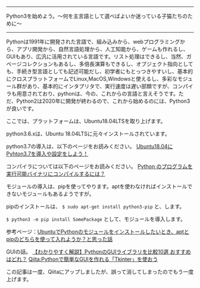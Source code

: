


**************************************************


Python3を始めよう。〜何を主言語として選べばよいか迷っている子猫たちのために〜


**************************************************


Pythonは1991年に開発された言語で、組み込みから、webプログラミングから、アプリ開発から、自然言語処理から、人工知能から、ゲームも作れるし、GUIもあり、広汎に活用されている言語です。リスト処理はできるし、当然、ガベージコレクションもあるし、多倍長演算もできるし、オブジェクト指向としても、手続き型言語としても記述可能だし、初学者にもとっつきやすいし、基本的にクロスプラットフォームでLinux,MacOS,Windowsと使えるし、多彩なモジュール群があり、基本的にインタプリタで、実行速度は遅い部類ですが、コンパイラも用意されており、pythonは、今の、これからの言語と言えそうです。ただ、Python2は2020年に開発が終わるので、これから始めるのには、Python3が良いです。



ここでは、プラットフォームは、Ubuntu18.04LTSを取り上げます。

python3.6.xは、Ubuntu 18.04LTSに元々インストールされています。

python3.7の導入は、以下のページをお読みください。
<a href="https://www.sejuku.net/blog/83204"> Ubuntu18.04にPyhton3.7を導入や設定をしよう！</a>

コンパイラについては以下のページをお読みください。
<a href="https://ja.stackoverflow.com/questions/42597/python-%E3%81%AE%E3%83%97%E3%83%AD%E3%82%B0%E3%83%A9%E3%83%A0%E3%82%92%E5%AE%9F%E8%A1%8C%E5%8F%AF%E8%83%BD%E3%83%90%E3%82%A4%E3%83%8A%E3%83%AA%E3%81%AB%E3%82%B3%E3%83%B3%E3%83%91%E3%82%A4%E3%83%AB%E3%81%99%E3%82%8B%E3%81%AB%E3%81%AF"> Python のプログラムを実行可能バイナリにコンパイルするには？</a>

モジュールの導入は、pipを使ってやります。aptを使わなければインストールできないモジュールもあるようですが。

pipのインストールは、
`$ sudo apt-get install python3-pip`
と、します。

`$ python3 -m pip install SomePackage`
として、モジュールを導入します。

参考ページ：<a href="https://yutarine.blogspot.com/2018/07/ubuntu-python-apt-pip.html">UbuntuでPythonのモジュールをインストールしたいとき、aptとpipのどちらを使って入れようか？と思った話</a>

GUIの話。
<a href="https://hajipro.com/python/python-gui-best">【わかりやすく解説】PythonのGUIライブラリを比較10選 おすすめはどれ？</a>
<a href="https://qiita.com/SquidSky/items/90eb450310f1697d03e9"> Qiita:Pythonで簡単なGUIを作れる「Tkinter」を使おう</a>



この記事は一度、Qiitaにアップしましたが、誤って消してしまったのでもう一度上げます。
